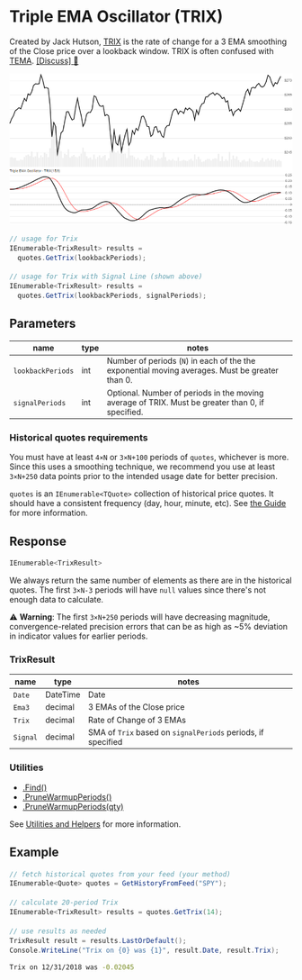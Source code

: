 # Triple EMA Oscillator (TRIX)

Created by Jack Hutson, [TRIX](https://en.wikipedia.org/wiki/Trix_(technical_analysis)) is the rate of change for a 3 EMA smoothing of the Close price over a lookback window.  TRIX is often confused with [TEMA](../Ema/README.md).
[[Discuss] :speech_balloon:](https://github.com/DaveSkender/Stock.Indicators/discussions/234 "Community discussion about this indicator")

![image](chart.png)

```csharp
// usage for Trix
IEnumerable<TrixResult> results =
  quotes.GetTrix(lookbackPeriods);

// usage for Trix with Signal Line (shown above)
IEnumerable<TrixResult> results =
  quotes.GetTrix(lookbackPeriods, signalPeriods);
```

## Parameters

| name | type | notes
| -- |-- |--
| `lookbackPeriods` | int | Number of periods (`N`) in each of the the exponential moving averages.  Must be greater than 0.
| `signalPeriods` | int | Optional.  Number of periods in the moving average of TRIX.  Must be greater than 0, if specified.

### Historical quotes requirements

You must have at least `4×N` or `3×N+100` periods of `quotes`, whichever is more.  Since this uses a smoothing technique, we recommend you use at least `3×N+250` data points prior to the intended usage date for better precision.

`quotes` is an `IEnumerable<TQuote>` collection of historical price quotes.  It should have a consistent frequency (day, hour, minute, etc).  See [the Guide](../../docs/GUIDE.md) for more information.

## Response

```csharp
IEnumerable<TrixResult>
```

We always return the same number of elements as there are in the historical quotes.  The first `3×N-3` periods will have `null` values since there's not enough data to calculate.

:warning: **Warning**: The first `3×N+250` periods will have decreasing magnitude, convergence-related precision errors that can be as high as ~5% deviation in indicator values for earlier periods.

### TrixResult

| name | type | notes
| -- |-- |--
| `Date` | DateTime | Date
| `Ema3` | decimal | 3 EMAs of the Close price
| `Trix` | decimal | Rate of Change of 3 EMAs
| `Signal` | decimal | SMA of `Trix` based on `signalPeriods` periods, if specified

### Utilities

- [.Find()](../../docs/UTILITIES.md#find-indicator-result-by-date)
- [.PruneWarmupPeriods()](../../docs/UTILITIES.md#prune-warmup-periods)
- [.PruneWarmupPeriods(qty)](../../docs/UTILITIES.md#prune-warmup-periods)

See [Utilities and Helpers](../../docs/UTILITIES.md#content) for more information.

## Example

```csharp
// fetch historical quotes from your feed (your method)
IEnumerable<Quote> quotes = GetHistoryFromFeed("SPY");

// calculate 20-period Trix
IEnumerable<TrixResult> results = quotes.GetTrix(14);

// use results as needed
TrixResult result = results.LastOrDefault();
Console.WriteLine("Trix on {0} was {1}", result.Date, result.Trix);
```

```bash
Trix on 12/31/2018 was -0.02045
```

